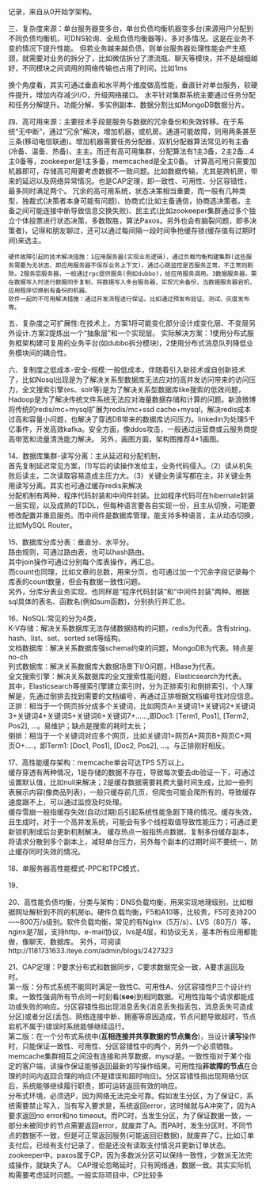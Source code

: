 记录，来自从0开始学架构。

三、复杂度来源：单台服务器变多台，单台负债均衡机器变多台(来源用户分配到不同负债均衡机，可DNS轮询、全局负债均衡器等)，多对多情况。这是在业务不变的情况下提升性能。
但若业务越来越负债，则单台服务器处理性能会产生瓶颈，就需要对业务的拆分了，比如微信拆分了漂流瓶、聊天等模块，并不是越细越好，不同模块之间调用的网络传输也占用了时间，比如1ms

换个角度看，其实可通过垂直和水平两个维度做高性能，垂直针对单台服务，软硬件提升，增加内存减少I/O，升级网络接口。
水平针对集群系统主要通过任务分配和任务分解提升。功能分解、多实例副本、数据分割比如MongoDB数据分片。

四、高可用来源：主要技术手段是服务与数据的冗余备份和失效转移。在于系统“无中断”，通过“冗余”解决，增加机器，或机房。通道可能故障，则用两条甚至三条(移动电信联通)。增加机器需要任务分配器，双机分配器算法常见的有主备(冷备、温备、热备)、主主。而还有高可用集群，分配算法有1主3备，2主2备...4主0备等，zookeeper是1主多备，memcached是全主0备。
    计算高可用只需要加机器即可，存储高可用要考虑数据不一致问题。比如数据传输，尤其是跨机房，带来的延迟以及网络异常情况。也是CAP定理，即一致性、可用性、分区容错性，最多同时满足两个。
    冗余的高可用系统，状态决策相当重要，而一般有几种类型，独裁式(决策者本身可能有问题)、协商式(比如主备通信，协商选决策者。主备之间可能连接中断导致信息交换失败)、民主式(比如zookeeper集群通过多个独立个体投票进行状态决策，多数取胜，算法Paxos。另外也会有脑裂问题，即多决策者)，记得和朋友聊过，还可以通过每间隔一段时间争抢缓存锁(缓存值有过期时间)来选主。
    
    硬件故障引起的技术解决措施：1应用服务器(实现业务逻辑)，通过负载均衡构建集群(这些服务需要为无状态、即应用服务器不保存业务上下文)，通过心跳监控是否服务正常，不正常则剔除。2服务层服务器，一般通过rpc提供服务(例如dubbo)，给应用服务调用。3数据服务器，需在数据写入时进行数据同步复制，将数据写入多台服务器，实现冗余备份，当数据服务器宕机，应用程序切换到有备份的机器。
    软件一起的不可用解决措施：通过开发流程进行保证。比如通过预发布验证、测试、灰度发布等。

五、复杂度之可扩展性:在技术上，方案1将可能变化部分设计成变化层、不变层另外设计.方案2提炼出一个“抽象层”和一个实现层。
实际解决方案：1使用分布式服务框架构建可复用的业务平台(如dubbo拆分模块)，2使用分布式消息队列降低业务模块间的耦合性。

六、复制度之低成本-安全-规模:一般低成本，伴随着引入新技术或自创新技术了，比如Nosql出现是为了解决关系型数据库无法应对的高并发访问带来的访问压力，全文搜索引擎(es、solr等)是为了解决关系型数据库like搜索的低效问题，Hadoop是为了解决传统文件系统无法应对海量数据存储和计算的问题。新浪微博将传统的redis/mc+mysql扩展为redis/mc+ssd cache+mysql，解决redis成本过高和容量小问题，也解决了穿透DB带来的数据库访问压力。linkedin为处理5千亿事件，开发高效kafka。安全方面，像ddos攻击，一般通过运营商或云服务商提高带宽和流量清洗能力解决。
另外，画图方面，架构图推荐4+1画图。

14、数据库集群-读写分离：主从延迟和分配机制，<br>
首先复制延迟常见方案，(1)写后的读操作发给主，业务代码侵入。（2）读从机失败后读主，二次读取容易造成主压力大。（3）关键业务读写都在主，非关键业务用读写分离。其实也可通过缓存redis来解决<br>
分配机制有两种，程序代码封装和中间件封装。比如程序代码可在hibernate封装一层实现，以及成熟的TDDL，但每种语言要各自实现一份，且主从切换，可能要修改配置并重启服务。而中间件是数据库管理，能支持多种语言，主从动态切换，比如MySQL Router。

15、数据库分库分表：垂直分、水平分。<br>
    路由规则，可通过路由表，也可以hash路由。<br>
    其中join操作可通过分别每个库表操作，再汇总。<br>
    而count也同理，比如文章的总数，用来分页，也可通过加一个冗余字段记录每个库表的count数量，但会有数据一致性问题。<br>
    另外，分库分表业务实现，也同样是“程序代码封装”和“中间件封装”两种。根据sql具体的表名、函数名(例如sum函数)，分别执行并汇总。<br>
    
16、NoSQL:常见的分为4类，<br>
    K-V存储：解决关系数据库无法存储数据结构的问题，redis为代表。含有string、hash、list、set、sorted set等结构。<br>
    文档数据库：解决关系数据库强schema约束的问题，MongoDB为代表。特点是no-ch<br>
    列式数据库：解决关系数据库大数据场景下I/O问题，HBase为代表。<br>
    全文搜索引擎：解决关系数据库的全文搜索性能问题，Elasticsearch为代表。<br>
    其中，Elasticsearch等搜索引擎建立索引时，分为正排索引和倒排索引，个人理解是，先通过倒排去找到需要的文档编号，再通过正排根据文档编号找对应信息。<br>
    正排：相当于一个网页拆分成多个关键词，比如网页A=关键词1+关键词2+关键词3+关键词4+关键词5+关键词6+关键词7+......,即Doc1: [Term1, Pos1], [Term2, Pos2], ...。易维护；缺点是搜索的耗时太长；<br>
    倒排：相当于一个关键词对应多个网页，比如关键词1=网页A+网页B+网页C+网页O+....，即Term1: [Doc1, Pos1], [Doc2, Pos2], ...。与正排刚好相反。<br>
    
17、高性能缓存架构：memcache单台可达TPS 5万以上。<br>
    缓存穿透有两种情况，1是存储的数据不存在，导致每次要去db验证一下，可通过设置默认值，比如null来解决；2是缓存数据需要耗费大量时间生成，比如一些列表展示内容(像商品列表)，一般只缓存前几页，但爬虫可能会爬所有的，导致缓存速度跟不上，可以通过监控及时处理。<br>
    缓存雪崩一般指缓存失效(自动过期)后引起系统性能急剧下降的情况。缓存失效，且生成时，对于一个高并发系统，可能会有多个线程取值导致性能压力；可通过更新锁机制或后台更新机制解决。
    缓存热点一般指热点数据，复制多份缓存副本，将请求分散到多个副本上，减轻单台压力，另外每个副本的过期时间不要统一，防止缓存同时失效的情况。
    
18、单服务器高性能模式-PPC和TPC模式，

19、

20、高性能负债均衡，分类与架构：DNS负载均衡，用来实现地理级别，比如根据网址解析到不同的机房ip。硬件负载均衡，F5和A10等，比较贵，F5可支持200—~800万/s级别。软件负载均衡，常见的有Nginx（5万/s）、LVS（80万/）等，nginx是7层，支持http、e-mail协议，lvs是4层，和协议无关，基本所有应用都能做，像聊天、数据库。
另外，可阅读http://1181731633.iteye.com/admin/blogs/2427323

21、CAP定理：P要求分布式和数据同步，C要求数据完全一致，A要求返回及时。<br>
第一版：分布式系统不能同时满足一致性C、可用性A、分区容错性P三个设计约束。一致性强调所有节点同一时刻看(**see**)到相同数据。可用性指每个请求都能成功或失败的响应。分区容错性指出现消息丢失(消息丢失指丢包，消息丢失可造成分区)或者分区(丢包、网络连接中断、拥塞等原因造成，节点问题导致超时，节点宕机不属于)错误时系统能够继续运行。<br>
第二版：在一个分布式系统中(**互相连接并共享数据的节点集合**)，当设计**读写**操作时，只能保证一致性、可用性、分区容错性中的两个，另外一个必须牺牲。memcache集群相互之间没有连接和共享数据，mysql是。一致性指对于某个指定的客户端，读操作保证能够返回最新的写操作结果。可用性指**非故障的节点**在合理的时间内返回合理的响应(不是错误和超时响应)。分区容错性指出现网络分区后，系统能够继续履行职责，即可运转返回有效的响应。<br>
    分布式环境，必须选P，因为网络无法完全可靠。假如发生分区，为了保证C，系统需要禁止写入，当有写入要求是，系统返回error，这时候就与A冲突了，因为A要求返回no error和no timeout。而PC时，当发生分区，为了保证数据一致，一部分未被同步的节点需要返回error，就废弃了A。而PA时，发生分区时，不同节点的数据不一致，但是可正常返回服务(可能返回旧数据)，就废弃了C，比如订单支付后，已经有支付记录了，但是还没有读取支付情况并更新订单状态。
    zookeeper中，paxos属于CP，因为多数派分区可以保持一致性，少数派无法完成操作，就缺失了A。
    CAP理论忽略延时，只有网络通，数据一致。其实实际机构需要考虑延时问题。一般实际项目中，CP比较多

